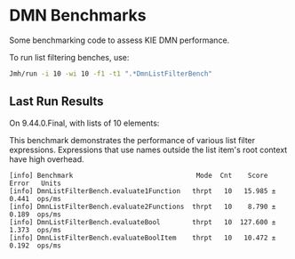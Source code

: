 # DMN Benchmarks

Some benchmarking code to assess KIE DMN performance.

To run list filtering benches, use:
```bash
Jmh/run -i 10 -wi 10 -f1 -t1 ".*DmnListFilterBench"
```


## Last Run Results

On 9.44.0.Final, with lists of 10 elements:

This benchmark demonstrates the performance of various list filter expressions. Expressions that use names outside the list item's root context have high overhead.

```
[info] Benchmark                               Mode  Cnt    Score   Error   Units
[info] DmnListFilterBench.evaluate1Function   thrpt   10   15.985 ± 0.441  ops/ms
[info] DmnListFilterBench.evaluate2Functions  thrpt   10    8.790 ± 0.189  ops/ms
[info] DmnListFilterBench.evaluateBool        thrpt   10  127.600 ± 1.373  ops/ms
[info] DmnListFilterBench.evaluateBoolItem    thrpt   10   10.472 ± 0.192  ops/ms
```
